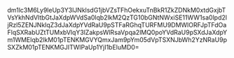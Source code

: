 dm1lc3M6Ly9leUp3Y3lJNklsdG1jbVZsTFhOekxuTnBkR1ZkZDNkM0xtdGxjbTVsYkhNdVltbGtJaXdpWVdSa0lqb2lkM2QzTG10bGNtNWxiSE11WW1sa0lpd2ljRzl5ZENJNklqZ3dJaXdpYVdRaU9pSTFaRGhqTURFMU9DMWlORFJpTFdOaFlqSXRabUZtTUMxbVlqY3lZakpsWlRsaVpqa2lMQ0poYVdRaU9pSXdJaXdpYm1WMElqb2lkM01pTENKMGVYQmxJam9pYm05dVpTSXNJbWh2YzNRaU9pSXZkM01pTENKMGJITWlPaUp1YjI1bEluMD0=
